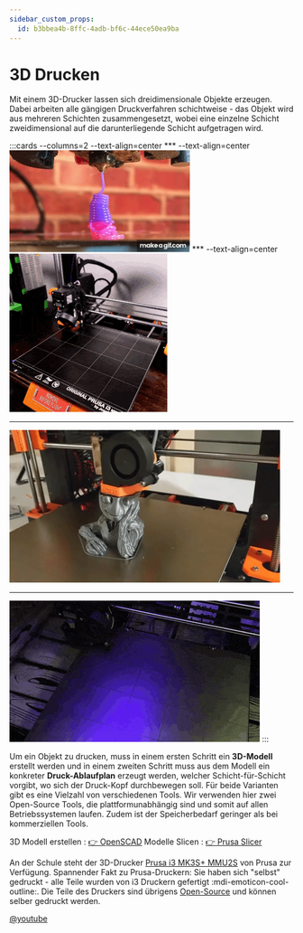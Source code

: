 ```yaml
---
sidebar_custom_props:
  id: b3bbea4b-8ffc-4adb-bf6c-44ece50ea9ba
---
```

# 3D Drucken 


Mit einem 3D-Drucker lassen sich dreidimensionale Objekte erzeugen. Dabei arbeiten alle gängigen Druckverfahren schichtweise - das Objekt wird aus mehreren Schichten zusammengesetzt, wobei eine einzelne Schicht zweidimensional auf die darunterliegende Schicht aufgetragen wird.

:::cards --columns=2 --text-align=center
*** --text-align=center
![--width=996px](images/prusa-timelapse-01.gif)
*** --text-align=center
![](images/prusa-timelapse-02.gif)
***
![--width=996px](images/prusa-timelapse-03.gif)
***
![--width=996px](images/prusa-timelapse-04.gif)
:::

Um ein Objekt zu drucken, muss in einem ersten Schritt ein **3D-Modell** erstellt werden und in einem zweiten Schritt muss aus dem Modell ein konkreter **Druck-Ablaufplan** erzeugt werden, welcher Schicht-für-Schicht vorgibt, wo sich der Druck-Kopf durchbewegen soll. Für beide Varianten gibt es eine Vielzahl von verschiedenen Tools. Wir verwenden hier zwei Open-Source Tools, die plattformunabhängig sind und somit auf allen Betriebssystemen laufen. Zudem ist der Speicherbedarf geringer als bei kommerziellen Tools.

3D Modell erstellen
: [👉 OpenSCAD](https://www.openscad.org/)
Modelle Slicen
: [👉 Prusa Slicer](https://www.prusa3d.com/page/prusaslicer_424/)


An der Schule steht der 3D-Drucker [Prusa i3 MK3S+ MMU2S](https://www.prusa3d.com/de/kategorie/original-prusa-i3-mk3s/) von Prusa zur Verfügung. Spannender Fakt zu Prusa-Druckern: Sie haben sich "selbst" gedruckt - alle Teile wurden von i3 Druckern gefertigt :mdi-emoticon-cool-outline:. Die Teile des Druckers sind übrigens [Open-Source](https://github.com/prusa3d/Original-Prusa-i3) und können selber gedruckt werden.

[@youtube](https://www.youtube.com/embed/gdnRkE1dRTI)